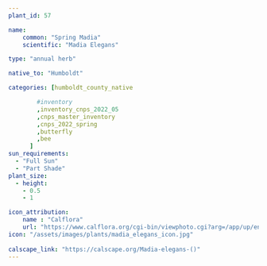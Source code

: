 ```yaml
---
plant_id: 57

name: 
    common: "Spring Madia"  
    scientific: "Madia Elegans"  

type: "annual herb"

native_to: "Humboldt"

categories: [humboldt_county_native

        #inventory 
        ,inventory_cnps_2022_05
        ,cnps_master_inventory
        ,cnps_2022_spring
        ,butterfly
        ,bee
      ]
sun_requirements:
  - "Full Sun"
  - "Part Shade"
plant_size:
  - height: 
    - 0.5
    - 1

icon_attribution: 
    name : "Calflora"
    url: "https://www.calflora.org/cgi-bin/viewphoto.cgi?arg=/app/up/entry/248/74656.jpg"
icon: "/assets/images/plants/madia_elegans_icon.jpg"
 
calscape_link: "https://calscape.org/Madia-elegans-()"
---
```


